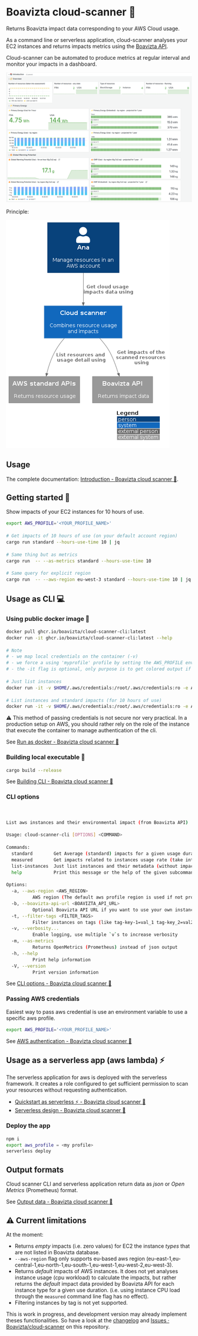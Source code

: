 # Boavizta cloud-scanner 📡

Returns Boavizta impact data corresponding to your AWS Cloud usage.

As a command line or serverless application, cloud-scanner analyses your EC2 instances and returns impacts metrics using the [Boavizta API](https://github.com/Boavizta/boaviztapi/).

Cloud-scanner can be automated to produce metrics at regular interval and monitor your impacts in a dashboard.

![cloud-scanner-metrics-dashboard](images/cloud-scanner-dashboard-clear.png)

Principle:

![Scanner in context](docs/src/images/cloud-scanner-system-in-context.png)

## Usage

The complete documentation: [Introduction - Boavizta cloud scanner 📡](https://boavizta.github.io/cloud-scanner/).

## Getting started 🚀

Show impacts of your EC2 instances for 10 hours of use.

```sh
export AWS_PROFILE='<YOUR_PROFILE_NAME>'

# Get impacts of 10 hours of use (on your default account region)
cargo run standard --hours-use-time 10 | jq

# Same thing but as metrics
cargo run  -- --as-metrics standard --hours-use-time 10

# Same query for explicit region
cargo run  -- --aws-region eu-west-3 standard --hours-use-time 10 | jq
```

## Usage as CLI 💻

### Using  public docker image 🐳

```sh
docker pull ghcr.io/boavizta/cloud-scanner-cli:latest
docker run -it ghcr.io/boavizta/cloud-scanner-cli:latest --help

# Note
# - we map local credentials on the container (-v)
# - we force a using 'myprofile' profile by setting the AWS_PROFILE environment variable with -e flag
# - the -it flag is optional, only purpose is to get colored output if any

# Just list instances
docker run -it -v $HOME/.aws/credentials:/root/.aws/credentials:ro -e AWS_PROFILE='myprofile' ghcr.io/boavizta/cloud-scanner-cli:latest list-instances

# List instances and standard impacts (for 10 hours of use)
docker run -it -v $HOME/.aws/credentials:/root/.aws/credentials:ro -e AWS_PROFILE='myprofile' ghcr.io/boavizta/cloud-scanner-cli:latest standard --hours-use-time 10
```

⚠ This method of passing credentials is not secure nor very practical. In a production setup on AWS, you should rather rely on the role of the instance that execute the container to manage authentication of the cli.

See [Run as docker - Boavizta cloud scanner 📡](https://boavizta.github.io/cloud-scanner/how-to/docker-guide.html) 

### Building local executable 🦀

```sh
cargo build --release
```

See [Building CLI - Boavizta cloud scanner 📡](https://boavizta.github.io/cloud-scanner/how-to/building-cli.html)

### CLI options

```sh


List aws instances and their environmental impact (from Boavizta API)

Usage: cloud-scanner-cli [OPTIONS] <COMMAND>

Commands:
  standard        Get Average (standard) impacts for a given usage duration (without considering cpu use)
  measured        Get impacts related to instances usage rate (take into account instance cpu  use)
  list-instances  Just list instances and their metadata (without impacts)
  help            Print this message or the help of the given subcommand(s)

Options:
  -a, --aws-region <AWS_REGION>
          AWS region (The default aws profile region is used if not provided)
  -b, --boavizta-api-url <BOAVIZTA_API_URL>
          Optional Boavizta API URL if you want to use your own instance (URL without the trailing slash, e.g. https://api.boavizta.org)
  -t, --filter-tags <FILTER_TAGS>
          Filter instances on tags (like tag-key-1=val_1 tag-key_2=val2)
  -v, --verbosity...
          Enable logging, use multiple `v`s to increase verbosity
  -m, --as-metrics
          Returns OpenMetrics (Prometheus) instead of json output
  -h, --help
          Print help information
  -V, --version
          Print version information
```

See [CLI options - Boavizta cloud scanner 📡](https://boavizta.github.io/cloud-scanner/reference/cli-options.html)

### Passing AWS credentials

Easiest way to pass aws credential is use an environment variable to use a specific aws profile.

```sh
export AWS_PROFILE='<YOUR_PROFILE_NAME>'
```

See [AWS authentication - Boavizta cloud scanner 📡](https://boavizta.github.io/cloud-scanner/how-to/passing-aws-credentials.html)

## Usage as a serverless app (aws lambda) ⚡

The serverless application for aws is deployed with the serverless framework.
It creates a role configured to get sufficient permission to scan your resources without requesting authentication.

- [Quickstart as serverless ⚡ - Boavizta cloud scanner 📡](https://boavizta.github.io/cloud-scanner/tutorials/quickstart-serverless.html)
- [Serverless design - Boavizta cloud scanner 📡](https://boavizta.github.io/cloud-scanner/reference/serverless-design.html)

### Deploy the app

```sh
npm i
export aws_profile = <my profile>
serverless deploy
```

## Output formats

Cloud scanner CLI and serverless application return data as _json_ or _Open Metrics_ (Prometheus) format.

See [Output data - Boavizta cloud scanner 📡](https://boavizta.github.io/cloud-scanner/reference/output-data.html)

## ⚠ Current limitations

At the moment:

- Returns _empty_ impacts (i.e. zero values) for EC2 the instance _types_ that are not listed in Boavizta database.
- `--aws-region` flag only supports eu-based aws region (eu-east-1,eu-central-1,eu-north-1,eu-south-1,eu-west-1,eu-west-2,eu-west-3).
- Returns _default_ impacts of AWS instances. It does not yet analyses instance usage (cpu workload) to calculate the impacts, but rather returns the _default_ impact data provided by Boavizta API for each instance type for a given use duration. (i.e. using instance CPU load through the `measured` command line flag has no effect).
- Filtering instances by tag is not yet supported.

This is work in progress, and development version may already implement theses functionalities. So have a look at the [changelog](CHANGELOG.md) and [Issues · Boavizta/cloud-scanner](https://github.com/Boavizta/cloud-scanner/issues) on this repository.
